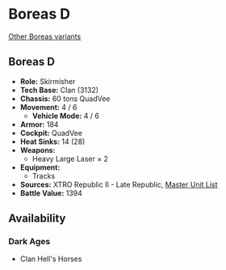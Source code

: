 # Boreas D

[Other Boreas variants](../boreas.md)

## Boreas D
- **Role:** Skirmisher
- **Tech Base:** Clan (3132)
- **Chassis:** 60 tons QuadVee
- **Movement:** 4 / 6
  - **Vehicle Mode:** 4 / 6
- **Armor:** 184
- **Cockpit:** QuadVee
- **Heat Sinks:** 14 (28)
- **Weapons:**
  - Heavy Large Laser × 2
- **Equipment:**
  - Tracks
- **Sources:** XTRO Republic II - Late Republic, [Master Unit List](http://masterunitlist.info/Unit/Details/7355/boreas-d)
- **Battle Value:** 1394

## Availability

### Dark Ages
- Clan Hell's Horses

